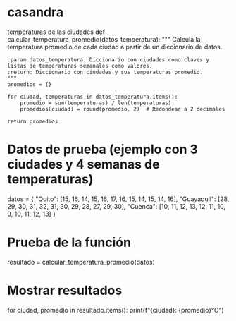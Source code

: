 # casandra
temperaturas de las ciudades 
def calcular_temperatura_promedio(datos_temperatura):
    """
    Calcula la temperatura promedio de cada ciudad a partir de un diccionario de datos.

    :param datos_temperatura: Diccionario con ciudades como claves y listas de temperaturas semanales como valores.
    :return: Diccionario con ciudades y sus temperaturas promedio.
    """
    promedios = {}

    for ciudad, temperaturas in datos_temperatura.items():
        promedio = sum(temperaturas) / len(temperaturas)
        promedios[ciudad] = round(promedio, 2)  # Redondear a 2 decimales

    return promedios

# Datos de prueba (ejemplo con 3 ciudades y 4 semanas de temperaturas)
datos = {
    "Quito": [15, 16, 14, 15, 16, 17, 16, 15, 14, 15, 14, 16],
    "Guayaquil": [28, 29, 30, 31, 32, 31, 30, 29, 28, 27, 29, 30],
    "Cuenca": [10, 11, 12, 13, 12, 11, 10, 9, 10, 11, 12, 13]
}

# Prueba de la función
resultado = calcular_temperatura_promedio(datos)

# Mostrar resultados
for ciudad, promedio in resultado.items():
    print(f"{ciudad}: {promedio}°C")
